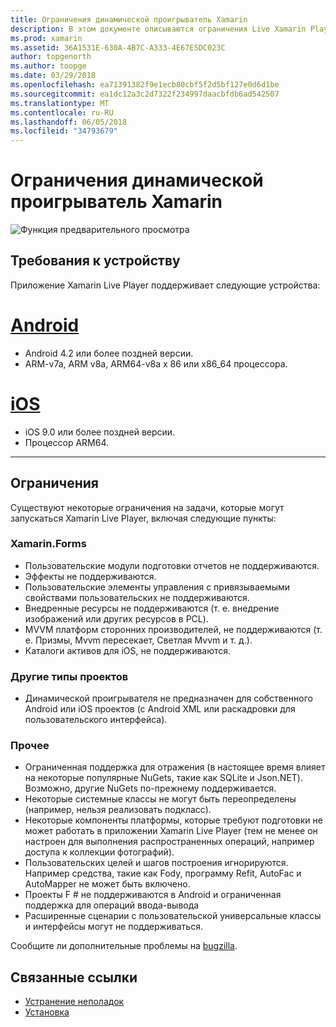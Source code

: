 ```yaml
---
title: Ограничения динамической проигрыватель Xamarin
description: В этом документе описываются ограничения Live Xamarin Player. Он рассматриваются требования к устройству, функции, он работает с типами проектов и другие различные разделы.
ms.prod: xamarin
ms.assetid: 36A1531E-630A-4B7C-A333-4E67E5DC023C
author: topgenorth
ms.author: toopge
ms.date: 03/29/2018
ms.openlocfilehash: ea71391382f9e1ecb80cbf5f2d5bf127e0d6d1be
ms.sourcegitcommit: ea1dc12a3c2d7322f234997daacbfdb6ad542507
ms.translationtype: MT
ms.contentlocale: ru-RU
ms.lasthandoff: 06/05/2018
ms.locfileid: "34793679"
---
```

# <a name="limitations-of-xamarin-live-player"></a>Ограничения динамической проигрыватель Xamarin

![Функция предварительного просмотра](~/media/shared/preview.png)

## <a name="device-requirements"></a>Требования к устройству
Приложение Xamarin Live Player поддерживает следующие устройства:

# <a name="androidtabandroid"></a>[Android](#tab/android)

- Android 4.2 или более поздней версии.
- ARM-v7a, ARM v8a, ARM64-v8a x 86 или x86_64 процессора.

# <a name="iostabios"></a>[iOS](#tab/ios)

- iOS 9.0 или более поздней версии.
- Процессор ARM64.

-----

## <a name="limitations"></a>Ограничения

Существуют некоторые ограничения на задачи, которые могут запускаться Xamarin Live Player, включая следующие пункты:

### <a name="xamarinforms"></a>Xamarin.Forms

- Пользовательские модули подготовки отчетов не поддерживаются.
- Эффекты не поддерживаются.
- Пользовательские элементы управления с привязываемыми свойствами пользовательских не поддерживаются.
- Внедренные ресурсы не поддерживаются (т. е. внедрение изображений или других ресурсов в PCL).
- MVVM платформ сторонних производителей, не поддерживаются (т. е. Призмы, Mvvm пересекает, Светлая Mvvm и т. д.).
- Каталоги активов для iOS, не поддерживаются.

### <a name="other-project-types"></a>Другие типы проектов

- Динамической проигрывателя не предназначен для собственного Android или iOS проектов (с Android XML или раскадровки для пользовательского интерфейса).

### <a name="misc"></a>Прочее

- Ограниченная поддержка для отражения (в настоящее время влияет на некоторые популярные NuGets, такие как SQLite и Json.NET). Возможно, другие NuGets по-прежнему поддерживается.
- Некоторые системные классы не могут быть переопределены (например, нельзя реализовать подкласс).
- Некоторые компоненты платформы, которые требуют подготовки не может работать в приложении Xamarin Live Player (тем не менее он настроен для выполнения распространенных операций, например доступа к коллекции фотографий).
- Пользовательских целей и шагов построения игнорируются. Например средства, такие как Fody, программу Refit, AutoFac и AutoMapper не может быть включено.
- Проекты F # не поддерживаются в Android и ограниченная поддержка для операций ввода-вывода
- Расширенные сценарии с пользовательской универсальные классы и интерфейсы могут не поддерживаться.

Сообщите ли дополнительные проблемы на [bugzilla](https://aka.ms/live-player-report-issue).

## <a name="related-links"></a>Связанные ссылки

- [Устранение неполадок](~/tools/live-player/troubleshooting.md)
- [Установка](~/tools/live-player/install.md)
